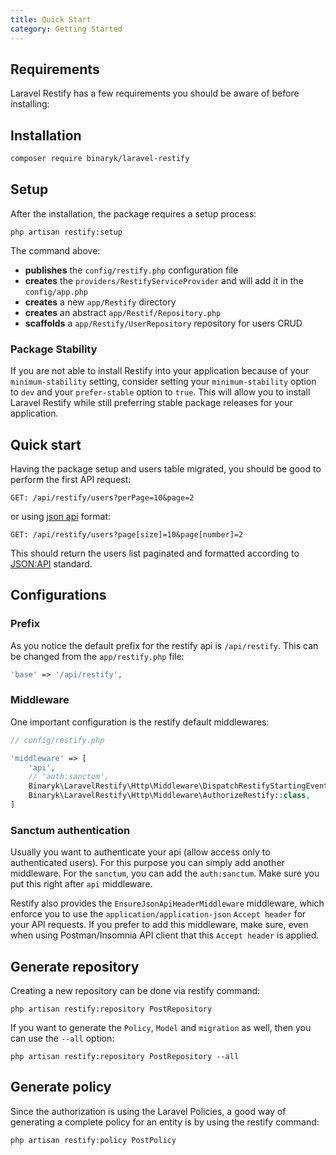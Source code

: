 ```yaml
---
title: Quick Start
category: Getting Started
---
```


## Requirements

Laravel Restify has a few requirements you should be aware of before installing:

<list :items="[
  'PHP >= 8.0',
  'Laravel Framework >= 8.0'
]">
</list>

## Installation

```bash
composer require binaryk/laravel-restify
```

## Setup

After the installation, the package requires a setup process:

```shell script
php artisan restify:setup
```

The command above:

- **publishes** the `config/restify.php` configuration file
- **creates** the `providers/RestifyServiceProvider` and will add it in the `config/app.php`
- **creates** a new `app/Restify` directory
- **creates** an abstract `app/Restif/Repository.php`
- **scaffolds** a `app/Restify/UserRepository` repository for users CRUD

### Package Stability

<alert>

If you are not able to install Restify into your application because of your `minimum-stability` setting, consider
setting your `minimum-stability` option to `dev` and your `prefer-stable` option to `true`. This will allow you to
install Laravel Restify while still preferring stable package releases for your application.

</alert>

## Quick start

Having the package setup and users table migrated, you should be good to perform the first API request:

```http request
GET: /api/restify/users?perPage=10&page=2
```

or using [json api](https://jsonapi.org/profiles/ethanresnick/cursor-pagination/#auto-id-pagesize) format:

```http request
GET: /api/restify/users?page[size]=10&page[number]=2
```

This should return the users list paginated and formatted according to [JSON:API](https://jsonapi.org/format/) standard.

## Configurations

### Prefix

As you notice the default prefix for the restify api is `/api/restify`. This can be changed from the `app/restify.php`
file:

```php
'base' => '/api/restify',
```

### Middleware

One important configuration is the restify default middlewares:

```php
// config/restify.php

'middleware' => [
    'api',
    // 'auth:sanctum',
    Binaryk\LaravelRestify\Http\Middleware\DispatchRestifyStartingEvent::class,
    Binaryk\LaravelRestify\Http\Middleware\AuthorizeRestify::class,
]
```

### Sanctum authentication

Usually you want to authenticate your api (allow access only to authenticated users). For this purpose you can simply add another middleware. For the `sanctum`, you can add the `auth:sanctum`. Make sure you put this right after `api` middleware.

Restify also provides the `EnsureJsonApiHeaderMiddleware` middleware, which enforce you to use the `application/application-json` `Accept header` for your API requests. If you prefer to add this middleware, make sure, even when using Postman/Insomnia API client that this `Accept header` is applied.

## Generate repository

Creating a new repository can be done via restify command:

```shell script
php artisan restify:repository PostRepository
```

If you want to generate the `Policy`, `Model` and `migration` as well, then you can use the `--all` option:

```shell script
php artisan restify:repository PostRepository --all
```

## Generate policy

Since the authorization is using the Laravel Policies, a good way of generating a complete policy for an entity is by
using the restify command:

```shell script
php artisan restify:policy PostPolicy
```
